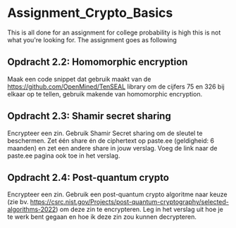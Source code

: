 # Assignment_Crypto_Basics
This is all done for an assignment for college probability is high this is not what you're looking for.
The assignment goes as following

## Opdracht 2.2: Homomorphic encryption
Maak een code snippet dat gebruik maakt van de
https://github.com/OpenMined/TenSEAL library om de cijfers 75 en 326 bij elkaar op te
tellen, gebruik makende van homomorphic encryption.

## Opdracht 2.3: Shamir secret sharing
Encrypteer een zin. Gebruik Shamir Secret sharing om de sleutel te beschermen. Zet
één share én de ciphertext op paste.ee (geldigheid: 6 maanden) en zet een andere share
in jouw verslag. Voeg de link naar de paste.ee pagina ook toe in het verslag.

## Opdracht 2.4: Post-quantum crypto
Encrypteer een zin. Gebruik een post-quantum crypto algoritme naar keuze (zie bv.
https://csrc.nist.gov/Projects/post-quantum-cryptography/selected-algorithms-2022)
om deze zin te encrypteren. Leg in het verslag uit hoe je te werk bent gegaan en hoe ik
deze zin zou kunnen decrypteren. 